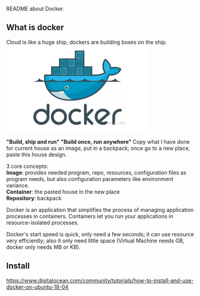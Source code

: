 README about Docker.    

## What is docker    
Cloud is like a huge ship, dockers are building boxes on the ship.          
![docker](docker.PNG)   

<strong>
"Build, ship and run"      
"Build once, run anywhere"       
</strong>       
Copy what I have done for current house as an image, put in a backpack; once go to a new place, paste this house design.      

3 core concepts:    
<b>Image</b>: provides needed program, repo, resources, configuration files as program needs, but also configuration parameters like environment variance.      
<b>Container</b>: the pasted house in the new place          
<b>Repository</b>: backpack           

Docker is an application that simplifies the process of managing application processes in containers. Containers let you run your applications in resource-isolated processes.    

Docker's start speed is quick, only need a few seconds; it can use resource very efficiently; also it only need little space (Virtual Machine needs GB, docker only needs MB or KB).



## Install   
https://www.digitalocean.com/community/tutorials/how-to-install-and-use-docker-on-ubuntu-18-04     
